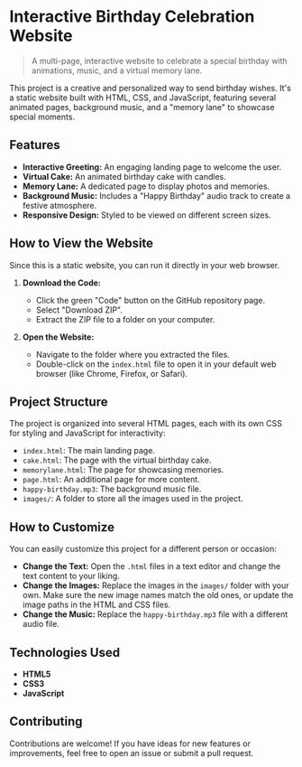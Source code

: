 # Interactive Birthday Celebration Website

> A multi-page, interactive website to celebrate a special birthday with animations, music, and a virtual memory lane.

This project is a creative and personalized way to send birthday wishes. It's a static website built with HTML, CSS, and JavaScript, featuring several animated pages, background music, and a "memory lane" to showcase special moments.

## Features

* **Interactive Greeting:** An engaging landing page to welcome the user.
* **Virtual Cake:** An animated birthday cake with candles.
* **Memory Lane:** A dedicated page to display photos and memories.
* **Background Music:** Includes a "Happy Birthday" audio track to create a festive atmosphere.
* **Responsive Design:** Styled to be viewed on different screen sizes.

## How to View the Website

Since this is a static website, you can run it directly in your web browser.

1.  **Download the Code:**
    * Click the green "Code" button on the GitHub repository page.
    * Select "Download ZIP".
    * Extract the ZIP file to a folder on your computer.

2.  **Open the Website:**
    * Navigate to the folder where you extracted the files.
    * Double-click on the `index.html` file to open it in your default web browser (like Chrome, Firefox, or Safari).

## Project Structure

The project is organized into several HTML pages, each with its own CSS for styling and JavaScript for interactivity:

* `index.html`: The main landing page.
* `cake.html`: The page with the virtual birthday cake.
* `memorylane.html`: The page for showcasing memories.
* `page.html`: An additional page for more content.
* `happy-birthday.mp3`: The background music file.
* `images/`: A folder to store all the images used in the project.

## How to Customize

You can easily customize this project for a different person or occasion:

* **Change the Text:** Open the `.html` files in a text editor and change the text content to your liking.
* **Change the Images:** Replace the images in the `images/` folder with your own. Make sure the new image names match the old ones, or update the image paths in the HTML and CSS files.
* **Change the Music:** Replace the `happy-birthday.mp3` file with a different audio file.

## Technologies Used

* **HTML5**
* **CSS3**
* **JavaScript**

## Contributing

Contributions are welcome! If you have ideas for new features or improvements, feel free to open an issue or submit a pull request.
